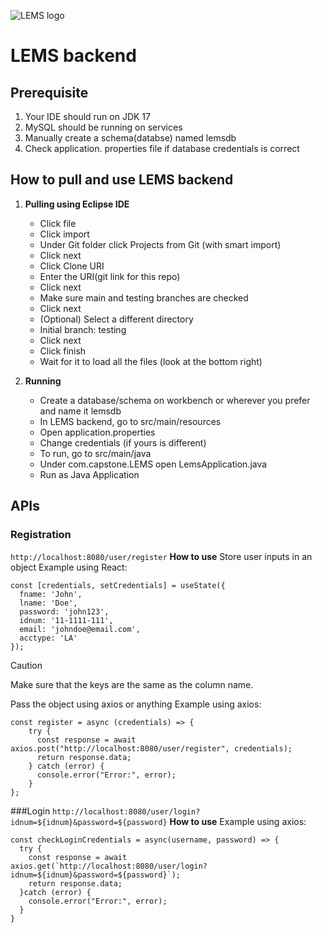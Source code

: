 ![LEMS logo](https://i.imgur.com/d4mV2b3.png)
# LEMS backend
## Prerequisite
1. Your IDE should run on JDK 17
2. MySQL should be running on services
3. Manually create a schema(databse) named lemsdb
4. Check application. properties file if database credentials is correct

## How to pull and use LEMS backend
1. **Pulling using Eclipse IDE**
   - Click file
   - Click import
   - Under Git folder click Projects from Git (with smart import)
   - Click next
   - Click Clone URI
   - Enter the URI(git link for this repo)
   - Click next
   - Make sure main and testing branches are checked
   - Click next
   - (Optional) Select a different directory
   - Initial branch: testing
   - Click next
   - Click finish
   - Wait for it to load all the files (look at the bottom right)
  
2. **Running**
   - Create a database/schema on workbench or wherever you prefer and name it lemsdb
   - In LEMS backend, go to src/main/resources
   - Open application.properties
   - Change credentials (if yours is different)
   - To run, go to src/main/java
   - Under com.capstone.LEMS open LemsApplication.java
   - Run as Java Application

## APIs
### Registration
`http://localhost:8080/user/register`
**How to use**
Store user inputs in an object
Example using React:
```
const [credentials, setCredentials] = useState({
  fname: 'John',
  lname: 'Doe',
  password: 'john123',
  idnum: '11-1111-111',
  email: 'johndoe@email.com',
  acctype: 'LA'
});
```
> [!CAUTION]
> Make sure that the keys are the same as the column name.

Pass the object using axios or anything
Example using axios:
```
const register = async (credentials) => {
    try {
      const response = await axios.post("http://localhost:8080/user/register", credentials);
      return response.data;
    } catch (error) {
      console.error("Error:", error);
    }
};
```

###Login
`http://localhost:8080/user/login?idnum=${idnum}&password=${password}`
**How to use**
Example using axios:
```
const checkLoginCredentials = async(username, password) => {
  try {
    const response = await axios.get(`http://localhost:8080/user/login?idnum=${idnum}&password=${password}`);
    return response.data;
  }catch (error) {
    console.error("Error:", error);
  }
}
```

